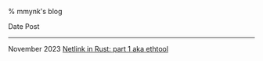 % mmynk's blog

Date                            Post
-----------------               -----------------
November 2023               [Netlink in Rust: part 1 aka ethtool](netlink.html)

